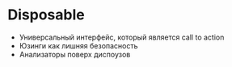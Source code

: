 # Disposable

- Универсальный интерфейс, который является call to action
- Юзинги как лишняя безопасность
- Анализаторы поверх диспоузов
